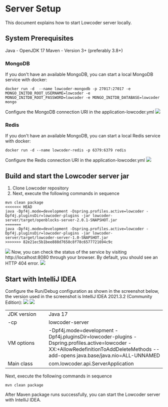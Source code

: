 # Server Setup

This document explains how to start Lowcoder server locally.

## System Prerequisites

Java - OpenJDK 17 Maven - Version 3+ (preferably 3.8+)

### MongoDB

If you don't have an available MongoDB, you can start a local MongoDB service with docker:

```shell
docker run -d  --name lowcoder-mongodb -p 27017:27017 -e MONGO_INITDB_ROOT_USERNAME=lowcoder -e MONGO_INITDB_ROOT_PASSWORD=lowcoder -e MONGO_INITDB_DATABASE=lowcoder mongo
```

Configure the MongoDB connection URI in the application-lowcoder.yml
<img src="../../docs/.gitbook/assets/server-setup-image1.png"/>

### Redis

If you don't have an available MongoDB, you can start a local Redis service with docker:

```shell
docker run -d --name lowcoder-redis -p 6379:6379 redis
```

Configure the Redis connection URI in the application-lowcoder.yml
<img src="../../docs/.gitbook/assets/server-setup-image2.png"/>

## Build and start the Lowcoder server jar

1. Clone Lowcoder repository
2. Next, execute the following commands in sequence

```shell
mvn clean package
<<<<<<< HEAD
java -Dpf4j.mode=development -Dspring.profiles.active=lowcoder -Dpf4j.pluginsDir=lowcoder-plugins -jar lowcoder-server/target/openblocks-server-2.0.1-SNAPSHOT.jar
=======
java -Dpf4j.mode=development -Dspring.profiles.active=lowcoder -Dpf4j.pluginsDir=lowcoder-plugins -jar lowcoder-server/target/lowcoder-server-1.0-SNAPSHOT.jar
>>>>>>> 82e21ec5b1bee888d7658c8f78c6577721694c9c
```

<img src="../../docs/.gitbook/assets/server-setup-start.gif"/>
Now, you can check the status of the service by visiting http://localhost:8080 through your browser. By default, you should see an HTTP 404 error.

<img src="../../docs/.gitbook/assets/server-setup-image3.png"/>

## Start with IntelliJ IDEA

Configure the Run/Debug configuration as shown in the screenshot below, the version used in the screenshot is IntelliJ
IDEA 2021.3.2 (Community Edition):
<img src="../../docs/.gitbook/assets/server-setup-image4.png"/>
<img src="../../docs/.gitbook/assets/server-setup-image5.png"/>

<table>
    <tr>
        <td style="width: 115px">JDK version</td>
        <td>Java 17  </td>
    </tr>
    <tr>
        <td>-cp </td>
        <td>lowcoder-server </td>
    </tr>
    <tr>
        <td>VM options </td>
        <td>-Dpf4j.mode=development -Dpf4j.pluginsDir=lowcoder-plugins -Dspring.profiles.active=lowcoder -XX:+AllowRedefinitionToAddDeleteMethods --add-opens java.base/java.nio=ALL-UNNAMED</td>
    </tr>
    <tr>
        <td>Main class </td>
        <td>com.lowcoder.api.ServerApplication </td>
    </tr>
</table>

Next, execute the following commands in sequence

```shell
mvn clean package
```

After Maven package runs successfully, you can start the Lowcoder server with IntelliJ IDEA.
